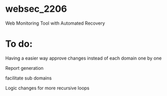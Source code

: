 # websec_2206
Web Monitoring Tool with Automated Recovery

# To do:

Having a easier way approve changes instead of each domain one by one

Report generation

facilitate sub domains

Logic changes for more recursive loops
